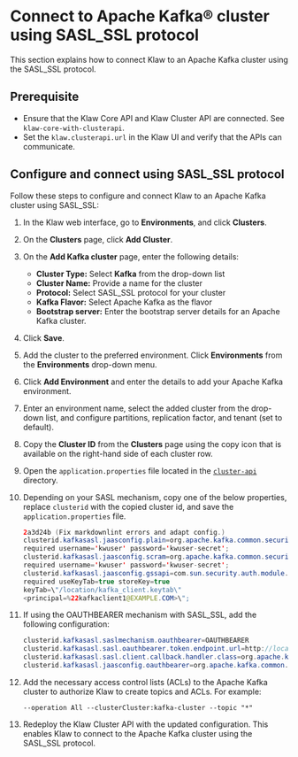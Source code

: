 # Connect to Apache Kafka® cluster using SASL_SSL protocol

This section explains how to connect Klaw to an Apache Kafka cluster using the SASL_SSL protocol.

## Prerequisite

- Ensure that the Klaw Core API and Klaw Cluster API are connected. See `klaw-core-with-clusterapi`.
- Set the `klaw.clusterapi.url` in the Klaw UI and verify that the APIs can communicate.

## Configure and connect using SASL_SSL protocol

Follow these steps to configure and connect Klaw to an Apache Kafka cluster using SASL_SSL:

1. In the Klaw web interface, go to **Environments**, and click
   **Clusters**.
2. On the **Clusters** page, click **Add Cluster**.
3. On the **Add Kafka cluster** page, enter the following details:

   - **Cluster Type:** Select **Kafka** from the drop-down list
   - **Cluster Name:** Provide a name for the cluster
   - **Protocol:** Select SASL_SSL protocol for your cluster
   - **Kafka Flavor:** Select Apache Kafka as the flavor
   - **Bootstrap server:** Enter the bootstrap server details for an Apache Kafka cluster.

4. Click **Save**.
5. Add the cluster to the preferred environment. Click **Environments**
   from the **Environments** drop-down menu.
6. Click **Add Environment** and enter the details to add your Apache Kafka
   environment.
7. Enter an environment name, select the added cluster from the drop-down list, and configure partitions, replication
   factor, and tenant (set to default).
8. Copy the **Cluster ID** from the **Clusters** page using the copy
   icon that is available on the right-hand side of each cluster
   row.
9. Open the `application.properties` file located in the
   [`cluster-api`](https://github.com/aiven/klaw/blob/main/cluster-api/src/main/resources) directory.
10. Depending on your SASL mechanism, copy one of the below
    properties, replace `clusterid` with the copied cluster id, and save
    the `application.properties` file.

    ```java
    2a3d24b (Fix markdownlint errors and adapt config.)
    clusterid.kafkasasl.jaasconfig.plain=org.apache.kafka.common.security.plain.PlainLoginModule
    required username='kwuser' password='kwuser-secret';
    clusterid.kafkasasl.jaasconfig.scram=org.apache.kafka.common.security.scram.ScramLoginModule
    required username='kwuser' password='kwuser-secret';
    clusterid.kafkasasl.jaasconfig.gssapi=com.sun.security.auth.module.Krb5LoginModule
    required useKeyTab=true storeKey=true
    keyTab=\"/location/kafka_client.keytab\"
    <principal=%22kafkaclient1@EXAMPLE.COM>\";
    ```

11. If using the OAUTHBEARER mechanism with SASL_SSL, add the following configuration:

    ```java
    clusterid.kafkasasl.saslmechanism.oauthbearer=OAUTHBEARER
    clusterid.kafkasasl.sasl.oauthbearer.token.endpoint.url=http://localhost:8080/realms/klaw/protocol/openid-connect/token
    clusterid.kafkasasl.sasl.client.callback.handler.class=org.apache.kafka.common.security.oauthbearer.secured.OAuthBearerLoginCallbackHandler
    clusterid.kafkasasl.jaasconfig.oauthbearer=org.apache.kafka.common.security.oauthbearer.OAuthBearerLoginModule Required clientId="klaw" clientSecret="clientSecret" unsecuredLoginStringClaim_sub="sub";
    ```

12. Add the necessary access control lists (ACLs) to the Apache Kafka cluster to authorize Klaw to create topics and ACLs.
    For example:

    `--operation All --clusterCluster:kafka-cluster --topic "*"`

13. Redeploy the Klaw Cluster API with the updated configuration. This enables Klaw to connect to the
    Apache Kafka cluster using the SASL_SSL protocol.
